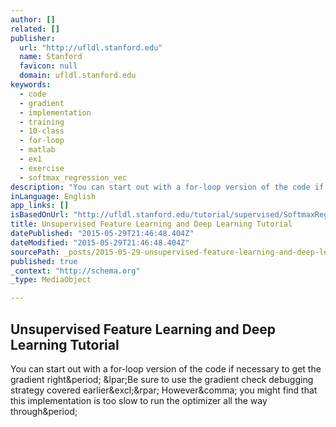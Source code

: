 ```yaml
---
author: []
related: []
publisher:
  url: "http://ufldl.stanford.edu"
  name: Stanford
  favicon: null
  domain: ufldl.stanford.edu
keywords:
  - code
  - gradient
  - implementation
  - training
  - 10-class
  - for-loop
  - matlab
  - ex1
  - exercise
  - softmax_regression_vec
description: "You can start out with a for-loop version of the code if necessary to get the gradient right. (Be sure to use the gradient check debugging strategy covered earlier!) However, you might find that this implementation is too slow to run the optimizer all the way through."
inLanguage: English
app_links: []
isBasedOnUrl: "http://ufldl.stanford.edu/tutorial/supervised/SoftmaxRegression/"
title: Unsupervised Feature Learning and Deep Learning Tutorial
datePublished: "2015-05-29T21:46:48.404Z"
dateModified: "2015-05-29T21:46:48.404Z"
sourcePath: _posts/2015-05-29-unsupervised-feature-learning-and-deep-learning-tutorial.md
published: true
_context: "http://schema.org"
_type: MediaObject

---
```

<article style=""><h1>Unsupervised Feature Learning and Deep Learning Tutorial</h1><p>You can start out with a for-loop version of the code if necessary to get the gradient right&amp;period; &amp;lpar;Be sure to use the gradient check debugging strategy covered earlier&amp;excl;&amp;rpar; However&amp;comma; you might find that this implementation is too slow to run the optimizer all the way through&amp;period;</p></article>
